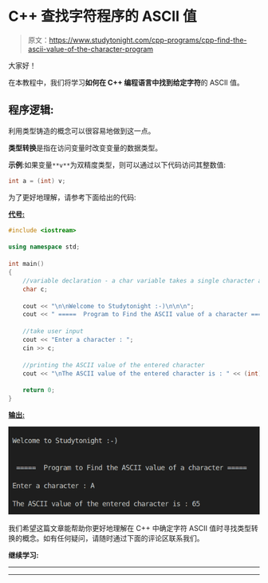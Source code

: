 # C++ 查找字符程序的 ASCII 值

> 原文：<https://www.studytonight.com/cpp-programs/cpp-find-the-ascii-value-of-the-character-program>

大家好！

在本教程中，我们将学习**如何在 C++ 编程语言中找到给定字符**的 ASCII 值。

## 程序逻辑:

利用类型铸造的概念可以很容易地做到这一点。

**类型转换**是指在访问变量时改变变量的数据类型。

**示例**:如果变量`**v**`为双精度类型，则可以通过以下代码访问其整数值:

```cpp
int a = (int) v;
```

为了更好地理解，请参考下面给出的代码:

<u>**代号:**</u>

```cpp
#include <iostream>

using namespace std;

int main()
{
    //variable declaration - a char variable takes a single character as input
    char c;

    cout << "\n\nWelcome to Studytonight :-)\n\n\n";
    cout << " =====  Program to Find the ASCII value of a character ===== \n\n";

    //take user input
    cout << "Enter a character : ";
    cin >> c;

    //printing the ASCII value of the entered character
    cout << "\nThe ASCII value of the entered character is : " << (int)c << "\n\n";

    return 0;
}
```

<u>**输出:**</u>

![C++ ascii](img/aa5a154b43567ec025a1f726ef8f532d.png)

我们希望这篇文章能帮助你更好地理解在 C++ 中确定字符 ASCII 值时寻找类型转换的概念。如有任何疑问，请随时通过下面的评论区联系我们。

**继续学习:**

* * *

* * *